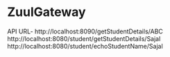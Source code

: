 # ZuulGateway

API URL-
http://localhost:8090/getStudentDetails/ABC
http://localhost:8080/student/getStudentDetails/Sajal
http://localhost:8080/student/echoStudentName/Sajal

